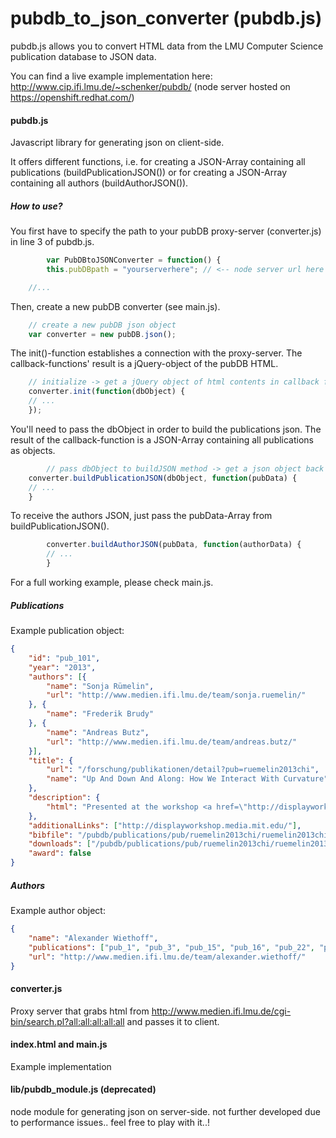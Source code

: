 pubdb_to_json_converter (pubdb.js)
=======================

pubdb.js allows you to convert HTML data from the LMU Computer Science publication database to JSON data.

You can find a live example implementation here: http://www.cip.ifi.lmu.de/~schenker/pubdb/
(node server hosted on https://openshift.redhat.com/)

#### pubdb.js 
Javascript library for generating json on client-side.

It offers different functions, i.e. for creating a JSON-Array containing all publications (buildPublicationJSON()) or for creating a JSON-Array containing all authors (buildAuthorJSON()).

##### How to use? 

You first have to specify the path to your pubDB proxy-server (converter.js) in line 3 of pubdb.js. 
```javascript
    	var PubDBtoJSONConverter = function() {
		this.pubDBpath = "yourserverhere"; // <-- node server url here (converter.js)  

	//...
```


Then, create a new pubDB converter (see main.js).
```javascript
    // create a new pubDB json object
	var converter = new pubDB.json();
```

The init()-function establishes a connection with the proxy-server. The callback-functions' result is a jQuery-object of the pubDB HTML.
```javascript
    // initialize -> get a jQuery object of html contents in callback function
	converter.init(function(dbObject) {
	// ...
	});
```

You'll need to pass the dbObject in order to build the publications json. The result of the callback-function is a JSON-Array containing all publications as objects. 
```javascript
    	// pass dbObject to buildJSON method -> get a json object back 
	converter.buildPublicationJSON(dbObject, function(pubData) {
	// ...
	}
```

To receive the authors JSON, just pass the pubData-Array from buildPublicationJSON().
```javascript
    	converter.buildAuthorJSON(pubData, function(authorData) {
    	// ...
    	}
```

For a full working example, please check main.js.

##### Publications
Example publication object:

```json
{
    "id": "pub_101",
    "year": "2013",
    "authors": [{
        "name": "Sonja Rümelin",
        "url": "http://www.medien.ifi.lmu.de/team/sonja.ruemelin/"
    }, {
        "name": "Frederik Brudy"
    }, {
        "name": "Andreas Butz",
        "url": "http://www.medien.ifi.lmu.de/team/andreas.butz/"
    }],
    "title": {
        "url": "/forschung/publikationen/detail?pub=ruemelin2013chi",
        "name": "Up And Down And Along: How We Interact With Curvature"
    },
    "description": {
        "html": "Presented at the workshop <a href=\"http://displayworkshop.media.mit.edu/\" target=\"_blank\">'Displays Take New Shape: An Agenda for Interactive Surfaces'</a> in conjunction with the 31st ACM SIGCHI Conference on Human Factors in Computing Systems (CHI '13), Paris, France, April 27 - May 2, 2013."
    },
    "additionalLinks": ["http://displayworkshop.media.mit.edu/"],
    "bibfile": "/pubdb/publications/pub/ruemelin2013chi/ruemelin2013chi.bib",
    "downloads": ["/pubdb/publications/pub/ruemelin2013chi/ruemelin2013chi.pdf"],
    "award": false
}
```

##### Authors 

Example author object:
```json
{
    "name": "Alexander Wiethoff",
    "publications": ["pub_1", "pub_3", "pub_15", "pub_16", "pub_22", "pub_91", "pub_92", "pub_98", "pub_103", "pub_114", "pub_123", "pub_140", "pub_146", "pub_148", "pub_179", "pub_189", "pub_190", "pub_195", "pub_196", "pub_204", "pub_227", "pub_234", "pub_239", "pub_252", "pub_256", "pub_257", "pub_286", "pub_288", "pub_297", "pub_298", "pub_308", "pub_322", "pub_334", "pub_350", "pub_387"],
    "url": "http://www.medien.ifi.lmu.de/team/alexander.wiethoff/"
}
```

#### converter.js
Proxy server that grabs html from http://www.medien.ifi.lmu.de/cgi-bin/search.pl?all:all:all:all:all and passes it to client.

#### index.html and main.js 
Example implementation

#### lib/pubdb_module.js (deprecated)
node module for generating json on server-side.
not further developed due to performance issues.. feel free to play with it..!
